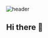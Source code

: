 ![header](https://capsule-render.vercel.app/api?type=venom&color=0:A8D08D,100:EAF7E0&height=300&section=header&text=dhlim55%20&fontSize=90)

## Hi there 👋

<!--
**dhlim55/dhlim55** is a ✨ _special_ ✨ repository because its `README.md` (this file) appears on your GitHub profile.

Here are some ideas to get you started:

- 🔭 I’m currently working on ...
- 🌱 I’m currently learning ...
- 👯 I’m looking to collaborate on ...
- 🤔 I’m looking for help with ...
- 💬 Ask me about ...
- 📫 How to reach me: ...
- 😄 Pronouns: ...
- ⚡ Fun fact: ...
-->
